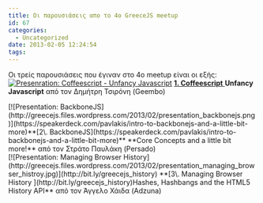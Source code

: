 ```yaml
---
title: Οι παρουσιάσεις απο το 4ο GreeceJS meetup
id: 67
categories:
  - Uncategorized
date: 2013-02-05 12:24:54
tags:
---
```


Οι τρείς παρουσιάσεις που έγιναν στο 4ο meetup είναι οι εξής:
[![Presenration: Coffeescript - Unfancy Javascript](http://greecejs.files.wordpress.com/2013/02/presentation_coffeescript_unfancy_javascript.jpg)](https://speakerdeck.com/tsironis/coffeescript-unfancy-javascript)
[**1\. Coffeescript**
](https://speakerdeck.com/tsironis/coffeescript-unfancy-javascript)**Unfancy Javascript**
από τον Δημήτρη Τσιρόνη (Geembo)
<div style="clear:both;"></div>
[![Presentation: BackboneJS](http://greecejs.files.wordpress.com/2013/02/presentation_backbonejs.png)](https://speakerdeck.com/pavlakis/intro-to-backbonejs-and-a-little-bit-more)**[2\. BackboneJS](https://speakerdeck.com/pavlakis/intro-to-backbonejs-and-a-little-bit-more)**
**Core Concepts and a little bit more!**
από τον Στράτο Παυλάκη (Persado)
<div style="clear:both;"></div>
[![Presentation: Managing Browser History](http://greecejs.files.wordpress.com/2013/02/presentation_managing_browser_histroy.jpg)](http://bit.ly/greecejs_history)
**[3\. Managing Browser History
](http://bit.ly/greecejs_history)Hashes, Hashbangs and the HTML5 History API**
από τον Άγγελο Χάιδα (Adzuna)